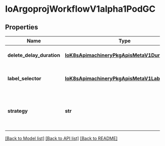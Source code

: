 # IoArgoprojWorkflowV1alpha1PodGC

## Properties
Name | Type | Description | Notes
------------ | ------------- | ------------- | -------------
**delete_delay_duration** | [**IoK8sApimachineryPkgApisMetaV1Duration**](IoK8sApimachineryPkgApisMetaV1Duration.md) | DeleteDelayDuration specifies the duration before pods in the GC queue get deleted. | [optional] 
**label_selector** | [**IoK8sApimachineryPkgApisMetaV1LabelSelector**](IoK8sApimachineryPkgApisMetaV1LabelSelector.md) | LabelSelector is the label selector to check if the pods match the labels before being added to the pod GC queue. | [optional] 
**strategy** | **str** | Strategy is the strategy to use. One of \&quot;OnPodCompletion\&quot;, \&quot;OnPodSuccess\&quot;, \&quot;OnWorkflowCompletion\&quot;, \&quot;OnWorkflowSuccess\&quot;. If unset, does not delete Pods | [optional] 

[[Back to Model list]](../README.md#documentation-for-models) [[Back to API list]](../README.md#documentation-for-api-endpoints) [[Back to README]](../README.md)


